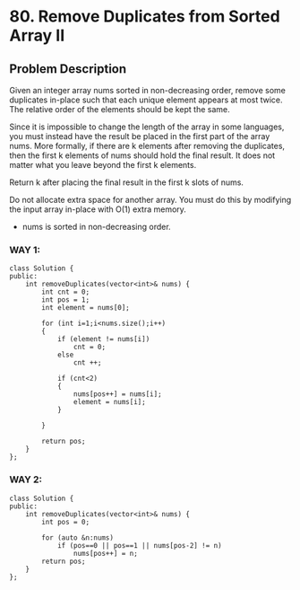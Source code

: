 # 80. Remove Duplicates from Sorted Array II

## Problem Description
Given an integer array nums sorted in non-decreasing order, remove some duplicates in-place such that each unique element appears at most twice. The relative order of the elements should be kept the same.

Since it is impossible to change the length of the array in some languages, you must instead have the result be placed in the first part of the array nums. More formally, if there are k elements after removing the duplicates, then the first k elements of nums should hold the final result. It does not matter what you leave beyond the first k elements.

Return k after placing the final result in the first k slots of nums.

Do not allocate extra space for another array. You must do this by modifying the input array in-place with O(1) extra memory.

* nums is sorted in non-decreasing order.

### WAY 1:
```
class Solution {
public:
    int removeDuplicates(vector<int>& nums) {
        int cnt = 0;
        int pos = 1;
        int element = nums[0];

        for (int i=1;i<nums.size();i++)
        {
            if (element != nums[i])
                cnt = 0;
            else
                cnt ++;

            if (cnt<2)
            {
                nums[pos++] = nums[i];
                element = nums[i];
            }

        }

        return pos;
    }
};
```

### WAY 2:
```
class Solution {
public:
    int removeDuplicates(vector<int>& nums) {
        int pos = 0;

        for (auto &n:nums)
            if (pos==0 || pos==1 || nums[pos-2] != n)
                nums[pos++] = n;
        return pos;
    }
};
```
